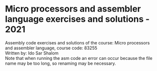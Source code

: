 # Micro processors and assembler language exercises and solutions - 2021
Assembly code exercises and solutions of the course: Micro processors and assembler language, course code: 83255 <br />
Written by: Ido Sar Shalom <br />
Note that when running the asm code an error can occur because the file name may be too long, so renaming may be necessary.
